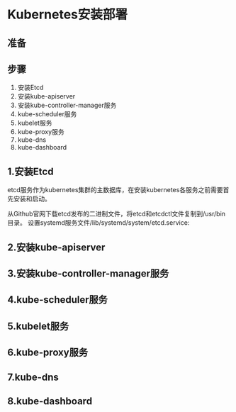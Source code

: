 # Kubernetes安装部署

## 准备
 
## 步骤
 1. 安装Etcd
 2. 安装kube-apiserver
 3. 安装kube-controller-manager服务
 4. kube-scheduler服务
 5. kubelet服务
 6. kube-proxy服务
 7. kube-dns
 8. kube-dashboard


## 1.安装Etcd
etcd服务作为kubernetes集群的主数据库，在安装kubernetes各服务之前需要首先安装和启动。

从Github官网下载etcd发布的二进制文件，将etcd和etcdctl文件复制到/usr/bin目录。
设置systemd服务文件/lib/systemd/system/etcd.service:
	
	
## 2.安装kube-apiserver
## 3.安装kube-controller-manager服务
## 4.kube-scheduler服务
## 5.kubelet服务
## 6.kube-proxy服务
## 7.kube-dns
## 8.kube-dashboard